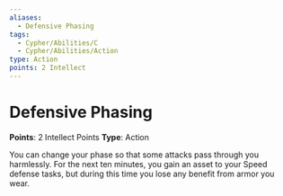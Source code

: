 ```yaml
---
aliases:
  - Defensive Phasing
tags:
  - Cypher/Abilities/C
  - Cypher/Abilities/Action
type: Action
points: 2 Intellect
---
```


# Defensive Phasing

**Points**: 2 Intellect Points
**Type**: Action

You can change your phase so that some attacks pass through you harmlessly. For the next ten minutes, you gain an asset to your Speed defense tasks, but during this time you lose any benefit from armor you wear.
